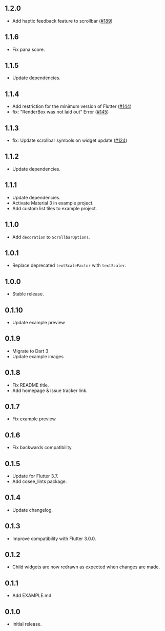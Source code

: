 ## 1.2.0

* Add haptic feedback feature to scrollbar ([#189](https://github.com/cosee/alphabet_list_view/pull/189))

## 1.1.6

* Fix pana score.

## 1.1.5

* Update dependencies.

## 1.1.4

* Add restriction for the minimum version of Flutter ([#144](https://github.com/cosee/alphabet_list_view/issues/144))
* fix: "RenderBox was not laid out" Error ([#145](https://github.com/cosee/alphabet_list_view/pull/145))

## 1.1.3

* fix: Update scrollbar symbols on widget update ([#124](https://github.com/cosee/alphabet_list_view/pull/124))

## 1.1.2

* Update dependencies.

## 1.1.1

* Update dependencies.
* Activate Material 3 in example project.
* Add custom list tiles to example project.

## 1.1.0

* Add `decoration` to `ScrollbarOptions`.

## 1.0.1

* Replace deprecated `textScaleFactor` with `textScaler`.

## 1.0.0

* Stable release.

## 0.1.10

* Update example preview

## 0.1.9

* Migrate to Dart 3
* Update example images

## 0.1.8

* Fix README title.
* Add homepage & issue tracker link.

## 0.1.7

* Fix example preview

## 0.1.6

* Fix backwards compatibility.

## 0.1.5

* Update for Flutter 3.7.
* Add cosee_lints package.

## 0.1.4

* Update changelog.

## 0.1.3

* Improve compatibility with Flutter 3.0.0.

## 0.1.2

* Child widgets are now redrawn as expected when changes are made.

## 0.1.1

* Add EXAMPLE.md.

## 0.1.0

* Initial release.
